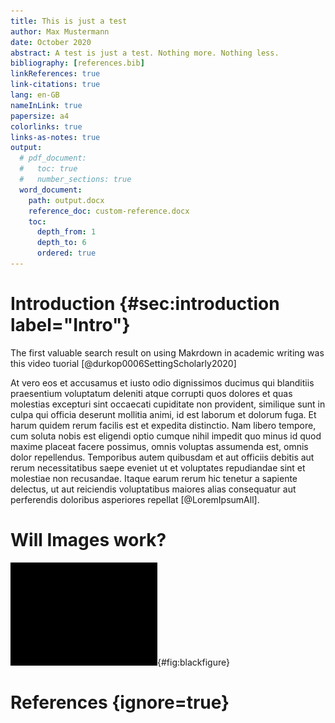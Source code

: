 ```yaml
---
title: This is just a test
author: Max Mustermann
date: October 2020
abstract: A test is just a test. Nothing more. Nothing less.
bibliography: [references.bib]
linkReferences: true
link-citations: true
lang: en-GB
nameInLink: true
papersize: a4
colorlinks: true
links-as-notes: true
output:
  # pdf_document:
  #   toc: true
  #   number_sections: true
  word_document:
    path: output.docx
    reference_doc: custom-reference.docx
    toc:
      depth_from: 1
      depth_to: 6
      ordered: true
---
```


# Introduction  {#sec:introduction label="Intro"}

The first valuable search result on using Makrdown in academic writing was this video tuorial [@durkop0006SettingScholarly2020]

At vero eos et accusamus et iusto odio dignissimos ducimus qui blanditiis praesentium voluptatum deleniti atque corrupti quos dolores et quas molestias excepturi sint occaecati cupiditate non provident, similique sunt in culpa qui officia deserunt mollitia animi, id est laborum et dolorum fuga. Et harum quidem rerum facilis est et expedita distinctio. Nam libero tempore, cum soluta nobis est eligendi optio cumque nihil impedit quo minus id quod maxime placeat facere possimus, omnis voluptas assumenda est, omnis dolor repellendus. Temporibus autem quibusdam et aut officiis debitis aut rerum necessitatibus saepe eveniet ut et voluptates repudiandae sint et molestiae non recusandae. Itaque earum rerum hic tenetur a sapiente delectus, ut aut reiciendis voluptatibus maiores alias consequatur aut perferendis doloribus asperiores repellat [@LoremIpsumAll].

# Will Images work?

![This is a black image](assets/image.png){#fig:blackfigure}

<!-- @import "subsection.md" -->

# References {ignore=true}
